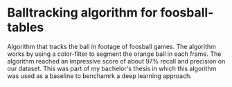 # Balltracking algorithm for foosball-tables

Algorithm that tracks the ball in footage of foosball games. The algorithm works by using a color-filter to segment the orange ball in each frame.
The algorithm reached an impressive score of about 97% recall and precision on our dataset.
This was part of my bachelor's thesis in which this algorithm was used as a baseline to benchamrk a deep learning approach.
 
